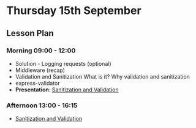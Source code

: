 # Thursday 15th September

## Lesson Plan

### Morning 09:00 - 12:00

- Solution - Logging requests (optional)
- Middleware (recap)
- Validation and Sanitization
  What is it?
  Why validation and sanitization
- express-validator
- **Presentation**: [Sanitization and Validation](https://docs.google.com/presentation/d/1UI0E2XBfOyIQzqACBDe4kZEu005M26mteiXC3BojzFQ/edit?usp=sharing)

### Afternoon 13:00 - 16:15

- [Sanitization and Validation](https://github.com/DigitalCareerInstitute/BE-Server-Middleware)
